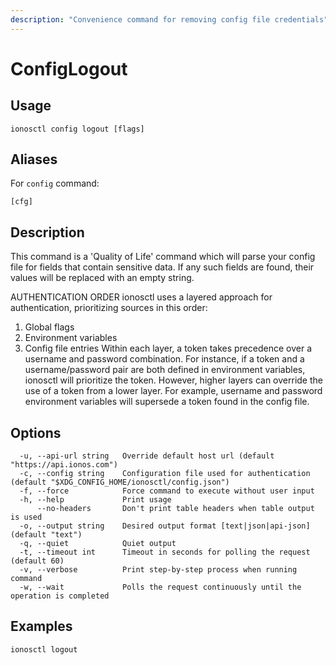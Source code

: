 ```yaml
---
description: "Convenience command for removing config file credentials"
---
```


# ConfigLogout

## Usage

```text
ionosctl config logout [flags]
```

## Aliases

For `config` command:

```text
[cfg]
```

## Description

This command is a 'Quality of Life' command which will parse your config file for fields that contain sensitive data.
If any such fields are found, their values will be replaced with an empty string.

AUTHENTICATION ORDER
ionosctl uses a layered approach for authentication, prioritizing sources in this order:
  1. Global flags
  2. Environment variables
  3. Config file entries
Within each layer, a token takes precedence over a username and password combination. For instance, if a token and a username/password pair are both defined in environment variables, ionosctl will prioritize the token. However, higher layers can override the use of a token from a lower layer. For example, username and password environment variables will supersede a token found in the config file.

## Options

```text
  -u, --api-url string   Override default host url (default "https://api.ionos.com")
  -c, --config string    Configuration file used for authentication (default "$XDG_CONFIG_HOME/ionosctl/config.json")
  -f, --force            Force command to execute without user input
  -h, --help             Print usage
      --no-headers       Don't print table headers when table output is used
  -o, --output string    Desired output format [text|json|api-json] (default "text")
  -q, --quiet            Quiet output
  -t, --timeout int      Timeout in seconds for polling the request (default 60)
  -v, --verbose          Print step-by-step process when running command
  -w, --wait             Polls the request continuously until the operation is completed 
```

## Examples

```text
ionosctl logout
```

